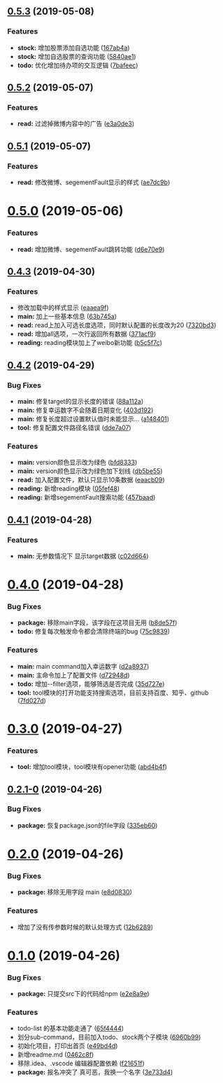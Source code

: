 ## [0.5.3](https://github.com/limengke123/van/compare/v0.5.2...v0.5.3) (2019-05-08)


### Features

* **stock:** 增加股票添加自选功能 ([167ab4a](https://github.com/limengke123/van/commit/167ab4a))
* **stock:** 增加自选股票的查询功能 ([5840ae1](https://github.com/limengke123/van/commit/5840ae1))
* **todo:** 优化增加待办项的交互逻辑 ([7bafeec](https://github.com/limengke123/van/commit/7bafeec))



## [0.5.2](https://github.com/limengke123/van/compare/v0.5.1...v0.5.2) (2019-05-07)


### Features

* **read:** 过滤掉微博内容中的广告 ([e3a0de3](https://github.com/limengke123/van/commit/e3a0de3))



## [0.5.1](https://github.com/limengke123/van/compare/v0.5.0...v0.5.1) (2019-05-07)


### Features

* **read:** 修改微博、segementFault显示的样式 ([ae7dc9b](https://github.com/limengke123/van/commit/ae7dc9b))



# [0.5.0](https://github.com/limengke123/van/compare/v0.4.3...v0.5.0) (2019-05-06)


### Features

* **read:** 增加微博、segementFault跳转功能 ([d6e70e9](https://github.com/limengke123/van/commit/d6e70e9))



## [0.4.3](https://github.com/limengke123/van/compare/v0.4.2...v0.4.3) (2019-04-30)


### Features

* 修改加载中的样式显示 ([eaaea9f](https://github.com/limengke123/van/commit/eaaea9f))
* **main:** 加上一些基本信息 ([63b745a](https://github.com/limengke123/van/commit/63b745a))
* **read:** read上加入可选长度选项，同时默认配置的长度改为20 ([7320bd3](https://github.com/limengke123/van/commit/7320bd3))
* **read:** 增加all选项，一次行返回所有数据 ([371acf9](https://github.com/limengke123/van/commit/371acf9))
* **reading:** reading模块加上了weibo新功能 ([b5c5f7c](https://github.com/limengke123/van/commit/b5c5f7c))



## [0.4.2](https://github.com/limengke123/van/compare/v0.4.1...v0.4.2) (2019-04-29)


### Bug Fixes

* **main:** 修复target的显示长度的错误 ([88a112a](https://github.com/limengke123/van/commit/88a112a))
* **main:** 修复幸运数字不会随着日期变化 ([403d192](https://github.com/limengke123/van/commit/403d192))
* **main:** 修复长度超过设置默认值时未能显示... ([a148401](https://github.com/limengke123/van/commit/a148401))
* **tool:** 修复配置文件路径名错误 ([dde7a07](https://github.com/limengke123/van/commit/dde7a07))


### Features

* **main:** version颜色显示改为绿色 ([bfd8333](https://github.com/limengke123/van/commit/bfd8333))
* **main:** version颜色显示改为绿色加下划线 ([db5be55](https://github.com/limengke123/van/commit/db5be55))
* **read:** 加入配置文件，默认只显示10条数据 ([eaacb09](https://github.com/limengke123/van/commit/eaacb09))
* **reading:** 新增reading模块 ([05fef48](https://github.com/limengke123/van/commit/05fef48))
* **reading:** 新增segementFault搜索功能 ([457baad](https://github.com/limengke123/van/commit/457baad))



## [0.4.1](https://github.com/limengke123/van/compare/v0.4.0...v0.4.1) (2019-04-28)


### Features

* **main:** 无参数情况下 显示target数据 ([c02d664](https://github.com/limengke123/van/commit/c02d664))



# [0.4.0](https://github.com/limengke123/van/compare/v0.3.0...v0.4.0) (2019-04-28)


### Bug Fixes

* **package:** 移除main字段，该字段在这项目无用 ([b8de57f](https://github.com/limengke123/van/commit/b8de57f))
* **todo:** 修复每次触发命令都会清除终端的bug ([75c9839](https://github.com/limengke123/van/commit/75c9839))


### Features

* **main:** main command加入幸运数字 ([d2a8937](https://github.com/limengke123/van/commit/d2a8937))
* **main:** 主命令加上了配置文件 ([d72948d](https://github.com/limengke123/van/commit/d72948d))
* **todo:** 增加--filter选项，能够筛选是否完成 ([35d727e](https://github.com/limengke123/van/commit/35d727e))
* **tool:** tool模块的打开功能支持搜索选项，目前支持百度、知乎、github ([7fd027d](https://github.com/limengke123/van/commit/7fd027d))



# [0.3.0](https://github.com/limengke123/van/compare/v0.2.1-0...v0.3.0) (2019-04-27)


### Features

* **tool:** 增加tool模块，tool模块有opener功能 ([abd4b4f](https://github.com/limengke123/van/commit/abd4b4f))



## [0.2.1-0](https://github.com/limengke123/van/compare/v0.2.0...v0.2.1-0) (2019-04-26)


### Bug Fixes

* **package:** 恢复package.json的file字段 ([335eb60](https://github.com/limengke123/van/commit/335eb60))



# [0.2.0](https://github.com/limengke123/van/compare/v0.1.0...v0.2.0) (2019-04-26)


### Bug Fixes

* **package:** 移除无用字段 main ([e8d0830](https://github.com/limengke123/van/commit/e8d0830))


### Features

* 增加了没有传参数时候的默认处理方式 ([12b6289](https://github.com/limengke123/van/commit/12b6289))



# [0.1.0](https://github.com/limengke123/van/compare/f21651f...v0.1.0) (2019-04-26)


### Bug Fixes

* **package:** 只提交src下的代码给npm ([e2e8a9e](https://github.com/limengke123/van/commit/e2e8a9e))


### Features

* todo-list 的基本功能走通了 ([65f4444](https://github.com/limengke123/van/commit/65f4444))
* 划分sub-command，目前加入todo、stock两个子模块 ([6960b99](https://github.com/limengke123/van/commit/6960b99))
* 初始化项目，打印出首页 ([e49bd4d](https://github.com/limengke123/van/commit/e49bd4d))
* 新增readme.md ([0462c8f](https://github.com/limengke123/van/commit/0462c8f))
* 移除.idea、.vscode 编辑器配置依赖 ([f21651f](https://github.com/limengke123/van/commit/f21651f))
* **package:** 报名冲突了 真可恶，我换一个名字 ([3e733d4](https://github.com/limengke123/van/commit/3e733d4))



